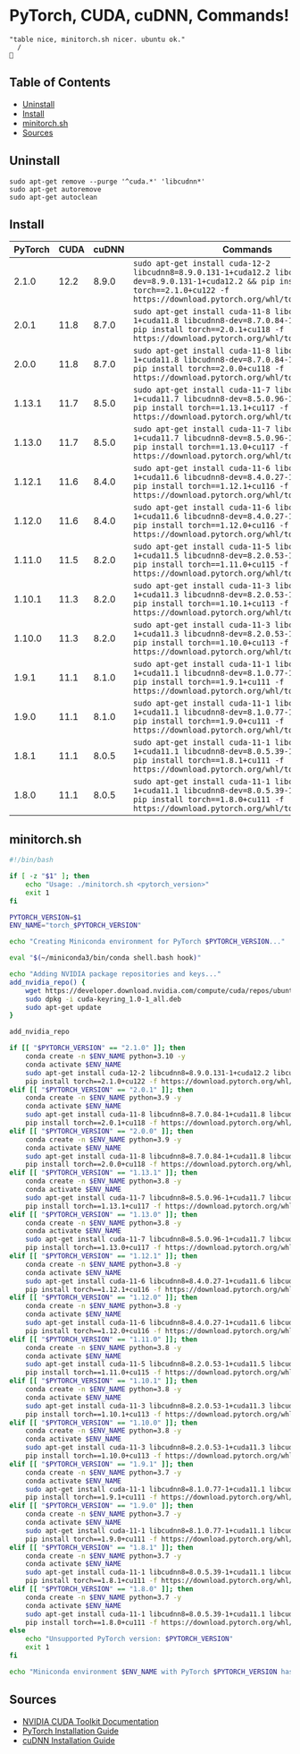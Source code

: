 # PyTorch, CUDA, cuDNN, Commands!

```
"table nice, minitorch.sh nicer. ubuntu ok."
  /
🧌
```

## Table of Contents

- [Uninstall](#uninstall)
- [Install](#install)
- [minitorch.sh](#minitorchsh)
- [Sources](#sources)

## Uninstall

```shell
sudo apt-get remove --purge '^cuda.*' 'libcudnn*'
sudo apt-get autoremove
sudo apt-get autoclean
```

## Install

|PyTorch|CUDA|cuDNN|Commands|Python|
|---|---|---|---|---|
|2.1.0|12.2|8.9.0|`sudo apt-get install cuda-12-2 libcudnn8=8.9.0.131-1+cuda12.2 libcudnn8-dev=8.9.0.131-1+cuda12.2 && pip install torch==2.1.0+cu122 -f https://download.pytorch.org/whl/torch_stable.html`|3.10|
|2.0.1|11.8|8.7.0|`sudo apt-get install cuda-11-8 libcudnn8=8.7.0.84-1+cuda11.8 libcudnn8-dev=8.7.0.84-1+cuda11.8 && pip install torch==2.0.1+cu118 -f https://download.pytorch.org/whl/torch_stable.html`|3.9|
|2.0.0|11.8|8.7.0|`sudo apt-get install cuda-11-8 libcudnn8=8.7.0.84-1+cuda11.8 libcudnn8-dev=8.7.0.84-1+cuda11.8 && pip install torch==2.0.0+cu118 -f https://download.pytorch.org/whl/torch_stable.html`|3.9|
|1.13.1|11.7|8.5.0|`sudo apt-get install cuda-11-7 libcudnn8=8.5.0.96-1+cuda11.7 libcudnn8-dev=8.5.0.96-1+cuda11.7 && pip install torch==1.13.1+cu117 -f https://download.pytorch.org/whl/torch_stable.html`|3.8|
|1.13.0|11.7|8.5.0|`sudo apt-get install cuda-11-7 libcudnn8=8.5.0.96-1+cuda11.7 libcudnn8-dev=8.5.0.96-1+cuda11.7 && pip install torch==1.13.0+cu117 -f https://download.pytorch.org/whl/torch_stable.html`|3.8|
|1.12.1|11.6|8.4.0|`sudo apt-get install cuda-11-6 libcudnn8=8.4.0.27-1+cuda11.6 libcudnn8-dev=8.4.0.27-1+cuda11.6 && pip install torch==1.12.1+cu116 -f https://download.pytorch.org/whl/torch_stable.html`|3.8|
|1.12.0|11.6|8.4.0|`sudo apt-get install cuda-11-6 libcudnn8=8.4.0.27-1+cuda11.6 libcudnn8-dev=8.4.0.27-1+cuda11.6 && pip install torch==1.12.0+cu116 -f https://download.pytorch.org/whl/torch_stable.html`|3.8|
|1.11.0|11.5|8.2.0|`sudo apt-get install cuda-11-5 libcudnn8=8.2.0.53-1+cuda11.5 libcudnn8-dev=8.2.0.53-1+cuda11.5 && pip install torch==1.11.0+cu115 -f https://download.pytorch.org/whl/torch_stable.html`|3.8|
|1.10.1|11.3|8.2.0|`sudo apt-get install cuda-11-3 libcudnn8=8.2.0.53-1+cuda11.3 libcudnn8-dev=8.2.0.53-1+cuda11.3 && pip install torch==1.10.1+cu113 -f https://download.pytorch.org/whl/torch_stable.html`|3.8|
|1.10.0|11.3|8.2.0|`sudo apt-get install cuda-11-3 libcudnn8=8.2.0.53-1+cuda11.3 libcudnn8-dev=8.2.0.53-1+cuda11.3 && pip install torch==1.10.0+cu113 -f https://download.pytorch.org/whl/torch_stable.html`|3.8|
|1.9.1|11.1|8.1.0|`sudo apt-get install cuda-11-1 libcudnn8=8.1.0.77-1+cuda11.1 libcudnn8-dev=8.1.0.77-1+cuda11.1 && pip install torch==1.9.1+cu111 -f https://download.pytorch.org/whl/torch_stable.html`|3.7|
|1.9.0|11.1|8.1.0|`sudo apt-get install cuda-11-1 libcudnn8=8.1.0.77-1+cuda11.1 libcudnn8-dev=8.1.0.77-1+cuda11.1 && pip install torch==1.9.0+cu111 -f https://download.pytorch.org/whl/torch_stable.html`|3.7|
|1.8.1|11.1|8.0.5|`sudo apt-get install cuda-11-1 libcudnn8=8.0.5.39-1+cuda11.1 libcudnn8-dev=8.0.5.39-1+cuda11.1 && pip install torch==1.8.1+cu111 -f https://download.pytorch.org/whl/torch_stable.html`|3.7|
|1.8.0|11.1|8.0.5|`sudo apt-get install cuda-11-1 libcudnn8=8.0.5.39-1+cuda11.1 libcudnn8-dev=8.0.5.39-1+cuda11.1 && pip install torch==1.8.0+cu111 -f https://download.pytorch.org/whl/torch_stable.html`|3.7|

## minitorch.sh

```bash
#!/bin/bash

if [ -z "$1" ]; then
    echo "Usage: ./minitorch.sh <pytorch_version>"
    exit 1
fi

PYTORCH_VERSION=$1
ENV_NAME="torch_$PYTORCH_VERSION"

echo "Creating Miniconda environment for PyTorch $PYTORCH_VERSION..."

eval "$(~/miniconda3/bin/conda shell.bash hook)"

echo "Adding NVIDIA package repositories and keys..."
add_nvidia_repo() {
    wget https://developer.download.nvidia.com/compute/cuda/repos/ubuntu2004/x86_64/cuda-keyring_1.0-1_all.deb
    sudo dpkg -i cuda-keyring_1.0-1_all.deb
    sudo apt-get update
}

add_nvidia_repo

if [[ "$PYTORCH_VERSION" == "2.1.0" ]]; then
    conda create -n $ENV_NAME python=3.10 -y
    conda activate $ENV_NAME
    sudo apt-get install cuda-12-2 libcudnn8=8.9.0.131-1+cuda12.2 libcudnn8-dev=8.9.0.131-1+cuda12.2
    pip install torch==2.1.0+cu122 -f https://download.pytorch.org/whl/torch_stable.html
elif [[ "$PYTORCH_VERSION" == "2.0.1" ]]; then
    conda create -n $ENV_NAME python=3.9 -y
    conda activate $ENV_NAME
    sudo apt-get install cuda-11-8 libcudnn8=8.7.0.84-1+cuda11.8 libcudnn8-dev=8.7.0.84-1+cuda11.8
    pip install torch==2.0.1+cu118 -f https://download.pytorch.org/whl/torch_stable.html
elif [[ "$PYTORCH_VERSION" == "2.0.0" ]]; then
    conda create -n $ENV_NAME python=3.9 -y
    conda activate $ENV_NAME
    sudo apt-get install cuda-11-8 libcudnn8=8.7.0.84-1+cuda11.8 libcudnn8-dev=8.7.0.84-1+cuda11.8
    pip install torch==2.0.0+cu118 -f https://download.pytorch.org/whl/torch_stable.html
elif [[ "$PYTORCH_VERSION" == "1.13.1" ]]; then
    conda create -n $ENV_NAME python=3.8 -y
    conda activate $ENV_NAME
    sudo apt-get install cuda-11-7 libcudnn8=8.5.0.96-1+cuda11.7 libcudnn8-dev=8.5.0.96-1+cuda11.7
    pip install torch==1.13.1+cu117 -f https://download.pytorch.org/whl/torch_stable.html
elif [[ "$PYTORCH_VERSION" == "1.13.0" ]]; then
    conda create -n $ENV_NAME python=3.8 -y
    conda activate $ENV_NAME
    sudo apt-get install cuda-11-7 libcudnn8=8.5.0.96-1+cuda11.7 libcudnn8-dev=8.5.0.96-1+cuda11.7
    pip install torch==1.13.0+cu117 -f https://download.pytorch.org/whl/torch_stable.html
elif [[ "$PYTORCH_VERSION" == "1.12.1" ]]; then
    conda create -n $ENV_NAME python=3.8 -y
    conda activate $ENV_NAME
    sudo apt-get install cuda-11-6 libcudnn8=8.4.0.27-1+cuda11.6 libcudnn8-dev=8.4.0.27-1+cuda11.6
    pip install torch==1.12.1+cu116 -f https://download.pytorch.org/whl/torch_stable.html
elif [[ "$PYTORCH_VERSION" == "1.12.0" ]]; then
    conda create -n $ENV_NAME python=3.8 -y
    conda activate $ENV_NAME
    sudo apt-get install cuda-11-6 libcudnn8=8.4.0.27-1+cuda11.6 libcudnn8-dev=8.4.0.27-1+cuda11.6
    pip install torch==1.12.0+cu116 -f https://download.pytorch.org/whl/torch_stable.html
elif [[ "$PYTORCH_VERSION" == "1.11.0" ]]; then
    conda create -n $ENV_NAME python=3.8 -y
    conda activate $ENV_NAME
    sudo apt-get install cuda-11-5 libcudnn8=8.2.0.53-1+cuda11.5 libcudnn8-dev=8.2.0.53-1+cuda11.5
    pip install torch==1.11.0+cu115 -f https://download.pytorch.org/whl/torch_stable.html
elif [[ "$PYTORCH_VERSION" == "1.10.1" ]]; then
    conda create -n $ENV_NAME python=3.8 -y
    conda activate $ENV_NAME
    sudo apt-get install cuda-11-3 libcudnn8=8.2.0.53-1+cuda11.3 libcudnn8-dev=8.2.0.53-1+cuda11.3
    pip install torch==1.10.1+cu113 -f https://download.pytorch.org/whl/torch_stable.html
elif [[ "$PYTORCH_VERSION" == "1.10.0" ]]; then
    conda create -n $ENV_NAME python=3.8 -y
    conda activate $ENV_NAME
    sudo apt-get install cuda-11-3 libcudnn8=8.2.0.53-1+cuda11.3 libcudnn8-dev=8.2.0.53-1+cuda11.3
    pip install torch==1.10.0+cu113 -f https://download.pytorch.org/whl/torch_stable.html
elif [[ "$PYTORCH_VERSION" == "1.9.1" ]]; then
    conda create -n $ENV_NAME python=3.7 -y
    conda activate $ENV_NAME
    sudo apt-get install cuda-11-1 libcudnn8=8.1.0.77-1+cuda11.1 libcudnn8-dev=8.1.0.77-1+cuda11.1
    pip install torch==1.9.1+cu111 -f https://download.pytorch.org/whl/torch_stable.html
elif [[ "$PYTORCH_VERSION" == "1.9.0" ]]; then
    conda create -n $ENV_NAME python=3.7 -y
    conda activate $ENV_NAME
    sudo apt-get install cuda-11-1 libcudnn8=8.1.0.77-1+cuda11.1 libcudnn8-dev=8.1.0.77-1+cuda11.1
    pip install torch==1.9.0+cu111 -f https://download.pytorch.org/whl/torch_stable.html
elif [[ "$PYTORCH_VERSION" == "1.8.1" ]]; then
    conda create -n $ENV_NAME python=3.7 -y
    conda activate $ENV_NAME
    sudo apt-get install cuda-11-1 libcudnn8=8.0.5.39-1+cuda11.1 libcudnn8-dev=8.0.5.39-1+cuda11.1
    pip install torch==1.8.1+cu111 -f https://download.pytorch.org/whl/torch_stable.html
elif [[ "$PYTORCH_VERSION" == "1.8.0" ]]; then
    conda create -n $ENV_NAME python=3.7 -y
    conda activate $ENV_NAME
    sudo apt-get install cuda-11-1 libcudnn8=8.0.5.39-1+cuda11.1 libcudnn8-dev=8.0.5.39-1+cuda11.1
    pip install torch==1.8.0+cu111 -f https://download.pytorch.org/whl/torch_stable.html
else
    echo "Unsupported PyTorch version: $PYTORCH_VERSION"
    exit 1
fi

echo "Miniconda environment $ENV_NAME with PyTorch $PYTORCH_VERSION has been created successfully."
```

## Sources

- [NVIDIA CUDA Toolkit Documentation](https://docs.nvidia.com/cuda/)
- [PyTorch Installation Guide](https://pytorch.org/get-started/locally/)
- [cuDNN Installation Guide](https://docs.nvidia.com/deeplearning/cudnn/install-guide/index.html)
